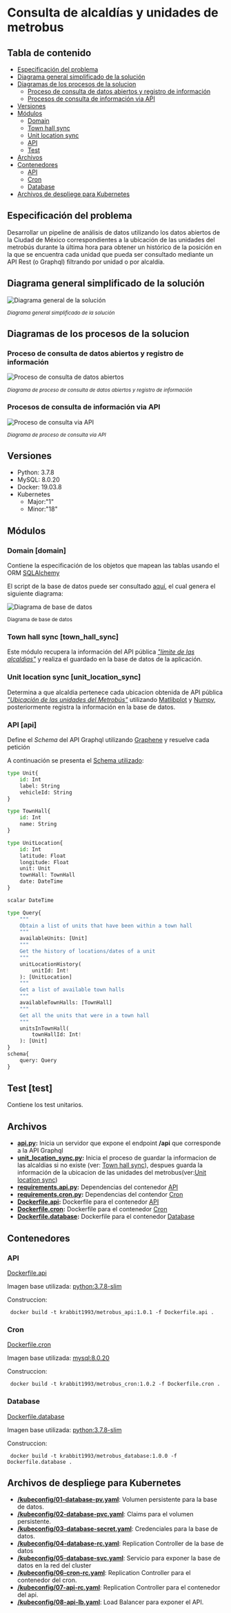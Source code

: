 # Consulta de alcaldías y unidades de metrobus
## Tabla de contenido
- [Especificación del problema](#especificacion)
- [Diagrama general simplificado de la solución](#diagrama_general)
- [Diagramas de los procesos de la solucion](#procesos_solucion)
    - [Proceso de consulta de datos abiertos y registro de información](#proc_consulta_datos_abiertos)
    - [Procesos de consulta de información via API](#proc_consulta_api)
- [Versiones](#versiones)
- [Módulos](#modulos)
    - [Domain](#domain)
    - [Town hall sync](#town_hall_sync)
    - [Unit location sync](#unit_location_sync)
    - [API](#api)
    - [Test](#test)
- [Archivos](#archivos)
- [Contenedores](#contenedores)
    - [API](#contenedor-api)
    - [Cron](#contenedor-cron)
    - [Database](#contenedor-database)
- [Archivos de despliege para Kubernetes](#kubernetes)


## <span id="especificacion">Especificación del problema</span>

Desarrollar un pipeline de análisis de datos utilizando los datos abiertos de la Ciudad de México
correspondientes a la ubicación de las unidades del metrobús durante la última hora para
obtener un histórico de la posición en la que se encuentra cada unidad que pueda ser
consultado mediante un API Rest (o Graphql) filtrando por unidad o por alcaldía.


## <span id="diagrama_general">Diagrama general simplificado de la solución</span>
![Diagrama general de la solución](/assets/general.png)

*<sub>Diagrama general simplificado de la solución</sub>*
## <span id="procesos_solucion">Diagramas de los procesos de la solucion</span>
### <span id="proc_consulta_datos_abiertos">Proceso de consulta de datos abiertos y registro de información</span>
![Proceso de consulta de datos abiertos](/assets/process_collect_data.png)

*<sub>Diagrama de proceso de consulta de datos abiertos y registro de información</sub>*

### <span id="proc_consulta_api">Procesos de consulta de información via API</span>
![Proceso de consulta via API](/assets/process_api.png)

*<sub>Diagrama de proceso de consulta via API</sub>*

## <span id="versiones">Versiones</span>

- Python: 3.7.8
- MySQL: 8.0.20
- Docker: 19.03.8
- Kubernetes
    - Major:"1"
    - Minor:"18"

## <span id="modulos">Módulos</span>
### <span id="domain">Domain [domain]</span>
Contiene la especificación de los objetos que mapean las tablas usando el ORM [SQLAlchemy](https://www.sqlalchemy.org/)

El script de la base de datos puede ser consultado [aquí](/database_config/database.schema.sql),
el cual genera el siguiente diagrama:

![Diagrama de base de datos](/assets/database.png)

<sub>Diagrama de base de datos</sub>

### <span id="town_hall_sync">Town hall sync [town_hall_sync]</span>

Este módulo recupera la información del API pública [*"limite de las alcaldias"*](https://datos.cdmx.gob.mx/explore/dataset/limite-de-las-alcaldias/information/) y realiza el guardado en la base de datos de la aplicación.

### <span id="unit_location_sync">Unit location sync [unit_location_sync]</span>
Determina a que alcaldia pertenece cada ubicacion obtenida de API pública [*"Ubicación de las unidades del Metrobús"*](https://datos.cdmx.gob.mx/explore/dataset/prueba_fetchdata_metrobus/information/) utilizando 
[Matlibplot](https://matplotlib.org/) y [Numpy](https://numpy.org/), posteriormente registra la información en la base de datos.

### <span id="api">API [api]</span>
Define el *Schema* del API Graphql utilizando [Graphene](https://graphene-python.org/) y resuelve cada petición

A continuación se presenta el [Schema utilizado](/assets/graphql.schema):
````python
type Unit{
	id: Int
	label: String
	vehicleId: String
}

type TownHall{
	id: Int
	name: String
}

type UnitLocation{
	id: Int
	latitude: Float
	longitude: Float
	unit: Unit
	townHall: TownHall
	date: DateTime
}

scalar DateTime

type Query{
    """
    Obtain a list of units that have been within a town hall
    """
    availableUnits: [Unit]
    """
    Get the history of locations/dates of a unit
    """
    unitLocationHistory(
        unitId: Int!
    ): [UnitLocation]
    """
    Get a list of available town halls
    """
    availableTownHalls: [TownHall]
    """
    Get all the units that were in a town hall
    """
    unitsInTownHall(
        townHallId: Int!
    ): [Unit]
}
schema{
    query: Query
}
````

## <span id="test"></span>Test [test]
Contiene los test unitarios.

## <span id="archivos">Archivos</span>
- **[api.py](/api.py):** Inicia un servidor que expone el endpoint **/api** que corresponde a la API Graphql
- **[unit_location_sync.py](/unit_location_sync.py):** Inicia el proceso de guardar la informacion de las alcaldias si no existe (ver: [Town hall sync](#town_hall_sync)), despues guarda
la información de la ubicacion de las unidades del metrobus(ver:[Unit location sync](#unit_location_sync))
- **[requirements.api.py](/requirements.api.py):** Dependencias del contenedor [API](#contenedor-api)
- **[requirements.cron.py](/requirements.cron.py):** Dependencias del contendor [Cron](#contenedor-cron)
- **[Dockerfile.api](/Dockerfile.api):** Dockerfile para el contenedor [API](#contenedor-api)
- **[Dockerfile.cron](/Dockerfile.cron):** Dockerfile para el contenedor [Cron](#contenedor-cron)
- **[Dockerfile.database](/Dockerfile.database):** Dockerfile para el contenedor [Database](#contenedor-database)

## <span id="contenedores">Contenedores</span>
### <span id="contenedor-api">API</span>
[Dockerfile.api](/Dockerfile.api)

Imagen base utilizada: [python:3.7.8-slim](https://hub.docker.com/layers/python/library/python/3.7.8-slim/images/sha256-fe3f2c2b6ad6bb010426f50cdcc2350eef28f09505c1046f2ca68145c41ff6c6?context=explore)

Construccion: 
```shell script
 docker build -t krabbit1993/metrobus_api:1.0.1 -f Dockerfile.api .
``` 
### <span id="contenedor-cron">Cron</span>
[Dockerfile.cron](/Dockerfile.cron)

Imagen base utilizada: [mysql:8.0.20](https://hub.docker.com/layers/mysql/library/mysql/8.0.20/images/sha256-0ba38ea9c478d1e98b2f0bc0cee5a62345c9f06f78c4b48123bdc70d8d224686?context=explore)

Construccion: 
```shell script
 docker build -t krabbit1993/metrobus_cron:1.0.2 -f Dockerfile.cron .
``` 
### <span id="contenedor-database">Database</span>
[Dockerfile.database](Dockerfile.database)

Imagen base utilizada: [python:3.7.8-slim](https://hub.docker.com/layers/python/library/python/3.7.8-slim/images/sha256-fe3f2c2b6ad6bb010426f50cdcc2350eef28f09505c1046f2ca68145c41ff6c6?context=explore)

Construccion: 
```shell script
 docker build -t krabbit1993/metrobus_database:1.0.0 -f Dockerfile.database .
``` 

## <span id="kubernetes">Archivos de despliege para Kubernetes</span>

- **[/kubeconfig/01-database-pv.yaml](/kubeconfig/01-database-pv.yaml)**: Volumen persistente para la base de datos.
- **[/kubeconfig/02-database-pvc.yaml](/kubeconfig/02-database-pvc.yaml)**: Claims para el volumen persistente.
- **[/kubeconfig/03-database-secret.yaml](/kubeconfig/03-database-secret.yaml)**: Credenciales para la base de datos.
- **[/kubeconfig/04-database-rc.yaml](/kubeconfig/04-database-rc.yaml)**: Replication Controller de la base de datos
- **[/kubeconfig/05-database-svc.yaml](/kubeconfig/05-database-svc.yaml)**: Servicio para exponer la base de datos en la red del cluster
- **[/kubeconfig/06-cron-rc.yaml](/kubeconfig/06-cron-rc.yaml)**: Replication Controller para el contenedor del cron.
- **[/kubeconfig/07-api-rc.yaml](/kubeconfig/07-api-rc.yaml)**: Replication Controller para el contenedor del api.
- **[/kubeconfig/08-api-lb.yaml](/kubeconfig/08-api-lb.yaml)**: Load Balancer para exponer el API.